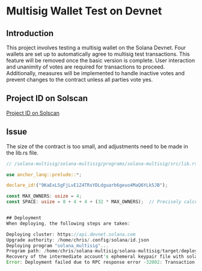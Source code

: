# Multisig Wallet Test on Devnet

## Introduction
This project involves testing a multisig wallet on the Solana Devnet. Four wallets are set up to automatically agree to multisig test transactions. This feature will be removed once the basic version is complete. User interaction and unanimity of votes are required for transactions to proceed. Additionally, measures will be implemented to handle inactive votes and prevent changes to the contract unless all parties vote yes.

## Project ID on Solscan
[Project ID on Solscan](https://solscan.io/account/9KaExL5gFjLvE1Z4TRsYDLdguarb6geuo4MaQ6YLk5JB?cluster=devnet)

## Issue
The size of the contract is too small, and adjustments need to be made in the lib.rs file.

```rust
// /solana-multisig/solana-multisig/programs/solana-multisig/src/lib.rs

use anchor_lang::prelude::*;

declare_id!("9KaExL5gFjLvE1Z4TRsYDLdguarb6geuo4MaQ6YLk5JB");

const MAX_OWNERS: usize = 4;
const SPACE: usize = 8 + 4 + 4 + (32 * MAX_OWNERS);  // Precisely calculated space


## Deployment
When deploying, the following steps are taken:

Deploying cluster: https://api.devnet.solana.com
Upgrade authority: /home/chris/.config/solana/id.json
Deploying program "solana_multisig"...
Program path: /home/chris/solana-multisig/solana-multisig/target/deploy/solana_multisig.so...
Recovery of the intermediate account's ephemeral keypair file with solana-keygen recover and a 12-word seed phrase is required to resume a deploy.
Error: Deployment failed due to RPC response error -32002: Transaction simulation failed: Error processing Instruction 0: account data too small for instruction.
